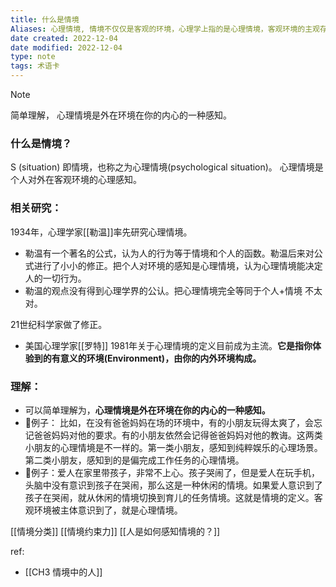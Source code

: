 ```yaml
---
title: 什么是情境
Aliases: 心理情境, 情境不仅仅是客观的环境，心理学上指的是心理情境，客观环境的主观存在。
date created: 2022-12-04
date modified: 2022-12-04
type: note
tags: 术语卡
---
```


> [!NOTE]
> 简单理解， 心理情境是外在环境在你的内心的一种感知。

### 什么是情境？ 
S (situation) 即情境，也称之为心理情境(psychological situation)。  心理情境是个人对外在客观环境的心理感知。

### 相关研究：
1934年，心理学家[[勒温]]率先研究心理情境。
-  勒温有一个著名的公式，认为人的行为等于情境和个人的函数。勒温后来对公式进行了小小的修正。把个人对环境的感知是心理情境，认为心理情境能决定人的一切行为。
-   勒温的观点没有得到心理学界的公认。把心理情境完全等同于个人+情境 不太对。

21世纪科学家做了修正。
-   美国心理学家[[罗特]] 1981年关于心理情境的定义目前成为主流。**它是指你体验到的有意义的环境(Environment)，由你的内外环境构成。**

### 理解：
- 可以简单理解为，**心理情境是外在环境在你的内心的一种感知。**
-  🍐例子： 比如，在没有爸爸妈妈在场的环境中，有的小朋友玩得太爽了，会忘记爸爸妈妈对他的要求。有的小朋友依然会记得爸爸妈妈对他的教诲。这两类小朋友的心理情境是不一样的。第一类小朋友，感知到纯粹娱乐的心理场景。第二类小朋友，感知到的是偏完成工作任务的心理情境。
- 🍐例子：爱人在家里带孩子，非常不上心。孩子哭闹了，但是爱人在玩手机，头脑中没有意识到孩子在哭闹，那么这是一种休闲的情境。如果爱人意识到了孩子在哭闹，就从休闲的情境切换到育儿的任务情境。这就是情境的定义。客观环境被主体意识到了，就是心理情境。

[[情境分类]]
[[情境约束力]]
[[人是如何感知情境的？]]

ref:
- [[CH3 情境中的人]]